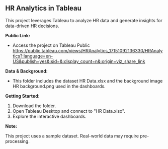 ## HR Analytics in Tableau

This project leverages Tableau to analyze HR data and generate insights for data-driven HR decisions.

**Public Link:**

* Access the project on Tableau Public https://public.tableau.com/views/HRAnalytics_17151092136330/HRAnalytics?:language=en-US&publish=yes&:sid=&:display_count=n&:origin=viz_share_link 

**Data & Background:**

* This folder includes the dataset HR Data.xlsx and the background image HR background.png used in the dashboards.

**Getting Started:**

1. Download the folder.
2. Open Tableau Desktop and connect to "HR Data.xlsx".
3. Explore the interactive dashboards.

**Note:**

This project uses a sample dataset. Real-world data may require pre-processing.

